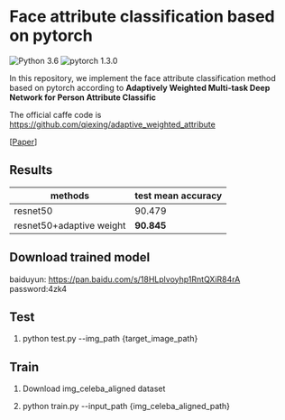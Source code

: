 # Face attribute classification based on pytorch

![Python 3.6](https://img.shields.io/badge/python-3.6-green.svg?style=plastic)
![pytorch 1.3.0](https://img.shields.io/badge/pytorch-1.3.0-green.svg?style=plastic)

In this repository, we implement the face attribute classification method based on pytorch according to **Adaptively Weighted Multi-task Deep Network for Person Attribute Classific**

The official caffe code is https://github.com/qiexing/adaptive_weighted_attribute

[[Paper](https://dl.acm.org/doi/10.1145/3123266.3123424)]

## Results

| methods | test mean accuracy | 
| ------ | ------ |
| resnet50 | 90.479 |
| resnet50+adaptive weight | **90.845** |

## Download trained model

baiduyun: https://pan.baidu.com/s/18HLplvoyhp1RntQXiR84rA password:4zk4

## Test

1. python test.py --img_path {target_image_path}

## Train

1. Download img_celeba_aligned dataset

2. python train.py --input_path {img_celeba_aligned_path}
